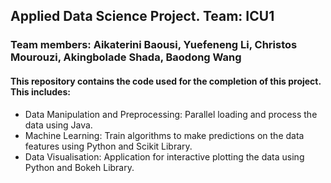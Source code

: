 ## Applied Data Science Project. Team: ICU1
### Team members: Aikaterini Baousi, Yuefeneng Li, Christos Mourouzi, Akingbolade Shada, Baodong Wang

#### This repository contains the code used for the completion of this project. This includes:

* Data Manipulation and Preprocessing: Parallel loading and process the data using Java.
* Machine Learning: Train algorithms to make predictions on the data features using Python and Scikit Library.
* Data Visualisation: Application for interactive plotting the data using Python and Bokeh Library.


